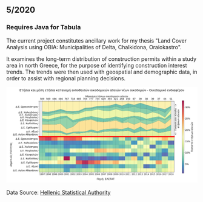 ## 5/2020

### Requires Java for Tabula

The current project constitutes ancillary work for my thesis "Land Cover Analysis using OBIA: Municipalities of Delta, Chalkidona, Oraiokastro".

It examines the long-term distribution of construction permits within a study area in north Greece, for the purpose of identifying construction interest trends. The trends were then used with geospatial and demographic data, in order to assist with regional planning decisions.  

![image](https://raw.githubusercontent.com/JosefDoun/Construction_Activity/master/%CE%9F%CE%B9%CE%BA%CE%BF%CE%B4%CE%BF%CE%BC%CE%B9%CE%BA%CE%AE_%CE%B4%CF%81%CE%B1%CF%83%CF%84%CE%B7%CF%81%CE%B9%CF%8C%CF%84%CE%B7%CF%84%CE%B1.png)

Data Source: [Hellenic Statistical Authority](https://www.statistics.gr/)
